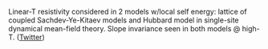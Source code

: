 
Linear-T resistivity considered in 2 models w/local self energy: lattice of coupled Sachdev-Ye-Kitaev models and Hubbard model in single-site dynamical mean-field theory. Slope invariance seen in both models @ high-T. ([Twitter](https://twitter.com/JoshuahHeath/status/1185209011756388353))
